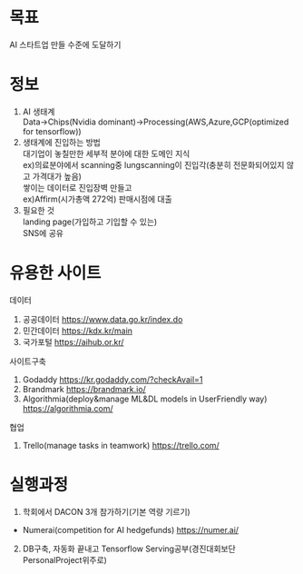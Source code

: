# 목표
AI 스타트업 만들 수준에 도달하기<br>

# 정보 
1. AI 생태계<br>
Data->Chips(Nvidia dominant)->Processing(AWS,Azure,GCP(optimized for tensorflow))<br>
2. 생태계에 진입하는 방법<br>
대기업이 놓칠만한 세부적 분야에 대한 도메인 지식<br>
ex)의료분야에서 scanning중 lungscanning이 진입각(충분히 전문화되어있지 않고 가격대가 높음)<br>
쌓이는 데이터로 진입장벽 만들고  <br>
ex)Affirm(시가총액 272억) 판매시점에 대출<br>
3. 필요한 것<br>
landing page(가입하고 기입할 수 있는)<br>
SNS에 공유<br>

# 유용한 사이트
데이터
1. 공공데이터 https://www.data.go.kr/index.do<br>
2. 민간데이터 https://kdx.kr/main<br>
3. 국가포털 https://aihub.or.kr/<br>

사이트구축<br>
1. Godaddy https://kr.godaddy.com/?checkAvail=1<br>
2. Brandmark https://brandmark.io/<br>
3. Algorithmia(deploy&manage ML&DL models in UserFriendly way) https://algorithmia.com/<br>

협업<br>
1. Trello(manage tasks in teamwork) https://trello.com/<br>

# 실행과정
1. 학회에서 DACON 3개 참가하기(기본 역량 기르기) <br>
- Numerai(competition for AI hedgefunds) https://numer.ai/
2. DB구축, 자동화 끝내고 Tensorflow Serving공부(경진대회보단 PersonalProject위주로)
